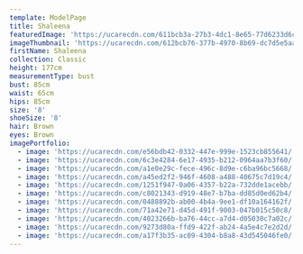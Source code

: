 ```yaml
---
template: ModelPage
title: Shaleena
featuredImage: 'https://ucarecdn.com/611bcb3a-27b3-4dc1-8e65-77d6233d6ccf/'
imageThumbnail: 'https://ucarecdn.com/612bcb76-377b-4970-8b69-dc7d5e5aa918/'
firstName: Shaleena
collection: Classic
height: 177cm
measurementType: bust
bust: 85cm
waist: 65cm
hips: 85cm
size: '8'
shoeSize: '8'
hair: Brown
eyes: Brown
imagePortfolio:
  - image: 'https://ucarecdn.com/e56bdb42-0332-447e-999e-1523cb855641/'
  - image: 'https://ucarecdn.com/6c3e4284-6e17-4935-b212-0964aa7b3f60/'
  - image: 'https://ucarecdn.com/a1e0e29c-fece-496c-8d9e-c6ba96bc5668/'
  - image: 'https://ucarecdn.com/a45ed2f2-946f-4608-a488-40675c7d19c4/'
  - image: 'https://ucarecdn.com/1251f947-0a06-4357-b22a-732dde1acebb/'
  - image: 'https://ucarecdn.com/c8021343-d919-48e7-b7ba-dd85d0ed62b4/'
  - image: 'https://ucarecdn.com/0488892b-ab00-4b4a-9ee1-df10a164162f/'
  - image: 'https://ucarecdn.com/71a42e71-d45d-491f-9003-047b015c50c8/'
  - image: 'https://ucarecdn.com/4023266b-ba76-44cc-a7d4-d05030c7a02c/'
  - image: 'https://ucarecdn.com/9273d80a-ffd9-422f-ab24-4a5e4c7e2d2d/'
  - image: 'https://ucarecdn.com/a17f3b35-ac09-4304-b8a8-43d545046fe0/'
---
```


